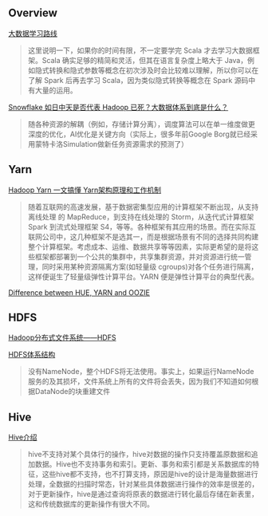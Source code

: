 ## Overview

[大数据学习路线](https://github.com/heibaiying/BigData-Notes/blob/master/notes/%E5%A4%A7%E6%95%B0%E6%8D%AE%E5%AD%A6%E4%B9%A0%E8%B7%AF%E7%BA%BF.md)
>这里说明一下，如果你的时间有限，不一定要学完 Scala 才去学习大数据框架。Scala 确实足够的精简和灵活，但其在语言复杂度上略大于 Java，例如隐式转换和隐式参数等概念在初次涉及时会比较难以理解，所以你可以在了解 Spark 后再去学习 Scala，因为类似隐式转换等概念在 Spark 源码中有大量的运用。

[Snowflake 如日中天是否代表 Hadoop 已死？大数据体系到底是什么？](https://zhuanlan.zhihu.com/p/396165293)
>随各种资源的解耦（例如，存储计算分离），调度算法可以在单一维度做更深度的优化，AI优化是关键方向（实际上，很多年前Google Borg就已经采用蒙特卡洛Simulation做新任务资源需求的预测了）

## Yarn

[Hadoop Yarn 一文搞懂 Yarn架构原理和工作机制 ](https://www.cnblogs.com/liangzilx/p/14837562.html)
>随着互联网的高速发展，基于数据密集型应用的计算框架不断出现，从支持离线处理 的 MapReduce，到支持在线处理的 Storm，从迭代式计算框架 Spark 到流式处理框架 S4，等等。各种框架有其应用的场景。而在实际互联网公司中，这几种框架不是选其一，而是根据场景有不同的选择共同构建整个计算框架。考虑成本、运维、数据共享等等因素，实际更希望的是将这些框架都部署到一个公共的集群中，共享集群资源，并对资源进行统一管理，同时采用某种资源隔离方案(如轻量级 cgroups)对各个任务进行隔离，这样便诞生了轻量级弹性计算平台。YARN 便是弹性计算平台的典型代表。

[Difference between HUE, YARN and OOZIE](https://stackoverflow.com/questions/34934606/what-is-the-difference-between-hue-yarn-and-oozie)

## HDFS

[Hadoop分布式文件系统——HDFS](https://github.com/heibaiying/BigData-Notes/blob/master/notes/Hadoop-HDFS.md)

[HDFS体系结构](https://www.cnblogs.com/liangzilx/p/14851367.html)
>没有NameNode，整个HDFS将无法使用。事实上，如果运行NameNode服务的及其损坏，文件系统上所有的文件将会丢失，因为我们不知道如何根据DataNode的块重建文件

## Hive

[Hive介绍](https://www.cnblogs.com/sharpxiajun/archive/2013/06/02/3114180.html)
>hive不支持对某个具体行的操作，hive对数据的操作只支持覆盖原数据和追加数据。Hive也不支持事务和索引。更新、事务和索引都是关系数据库的特征，这些hive都不支持，也不打算支持，原因是hive的设计是海量数据进行处理，全数据的扫描时常态，针对某些具体数据进行操作的效率是很差的，对于更新操作，hive是通过查询将原表的数据进行转化最后存储在新表里，这和传统数据库的更新操作有很大不同。
